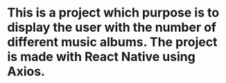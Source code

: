 # This is a project which purpose is to display the user with the number of different music albums. The project is made with React Native using Axios.
